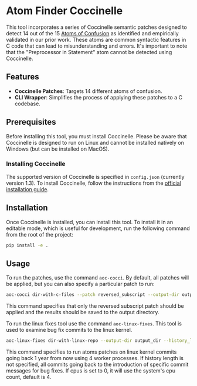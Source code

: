 # Atom Finder Coccinelle

This tool incorporates a series of Coccinelle semantic patches designed to detect 14 out of the 15 [Atoms of Confusion](https://atomsofconfusion.com/data.html)
as identified and empirically validated in our prior work. These atoms are common syntactic features in C code that 
can lead to misunderstanding and errors. It's important to note that the "Preprocessor in Statement" atom cannot be 
detected using Coccinelle.

## Features
- **Coccinelle Patches**: Targets 14 different atoms of confusion.
- **CLI Wrapper**: Simplifies the process of applying these patches to a C codebase.

## Prerequisites

Before installing this tool, you must install Coccinelle. Please be aware that Coccinelle is designed to run on Linux 
and cannot be installed natively on Windows (but can be installed on MacOS).

### Installing Coccinelle

The supported version of Coccinelle is specified in `config.json` (currently version 1.3). To install Coccinelle, 
follow the instructions from the [official installation guide](https://github.com/coccinelle/coccinelle/blob/master/install.txt).

## Installation

Once Coccinelle is installed, you can install this tool. To install it in an editable mode, which is useful for 
development, run the following command from the root of the project:
```bash
pip install -e .
```

## Usage

To run the patches, use the command `aoc-cocci`. By default, all patches will be applied, but you can also specify a 
particular patch to run:

```bash
aoc-cocci dir-with-c-files --patch reversed_subscript --output-dir output
```

This command specifies that only the reversed subscript patch should be applied and the results should be saved to 
the output directory.

To run the linux fixes tool use the command `aoc-linux-fixes`. This tool is used to examine bug fix commits to the linux kernel.

```bash
aoc-linux-fixes dir-with-linux-repo --output-dir output_dir --history_length "1 year" --cpus 4
```

This command specifies to run atoms patches on linux kernel commits going back 1 year from now using 4 worker processes.
If history length is not specified, all commits going back to the introduction of specific commit messages for bug fixes.
If cpus is set to 0, it will use the system's cpu count, default is 4.